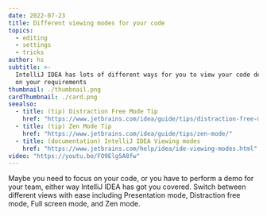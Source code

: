 ```yaml
---
date: 2022-07-23
title: Different viewing modes for your code
topics:
  - editing
  - settings
  - tricks
author: hs
subtitle: >-
  IntelliJ IDEA has lots of different ways for you to view your code depending
  on your requirements
thumbnail: ./thumbnail.png
cardThumbnail: ./card.png
seealso:
  - title: (tip) Distraction Free Mode Tip
    href: "https://www.jetbrains.com/idea/guide/tips/distraction-free-mode/"
  - title: (tip) Zen Mode Tip
    href: "https://www.jetbrains.com/idea/guide/tips/zen-mode/"
  - title: (documentation) IntelliJ IDEA Viewing modes
    href: "https://www.jetbrains.com/help/idea/ide-viewing-modes.html"
video: "https://youtu.be/FO9Elg5A8fw"
---
```


Maybe you need to focus on your code, or you have to perform a demo for your team, either way IntelliJ IDEA has got you covered. Switch between different views with ease including Presentation mode, Distraction free mode, Full screen mode, and Zen mode.
